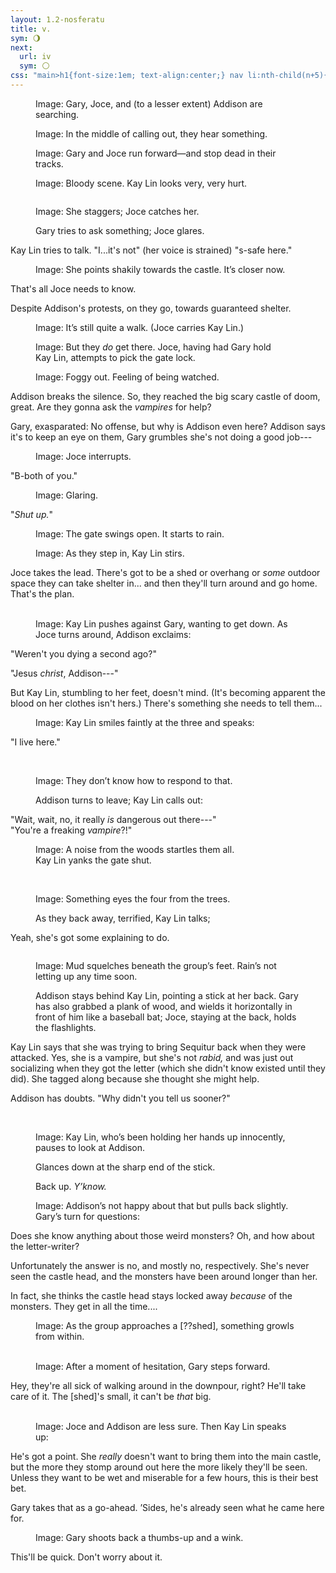 ```yaml
---
layout: 1.2-nosferatu
title: v.
sym: 🌖︎
next:
  url: iv
  sym: 🌕︎
css: "main>h1{font-size:1em; text-align:center;} nav li:nth-child(n+5){display:none;} header h2{color:#404040;} nav li:nth-child(4){color:#808080;} main,figcaption{text-align:center;} p{max-width:400px;} #stfu figure{margin-bottom:0;}"
---
```

<figure><img src="https://via.placeholder.com/800x300.png" alt=""/>
<figcaption><span class="x">Image: </span>Gary, Joce, and (to a lesser extent) Addison are searching.</figcaption></figure>

<figure><img src="https://via.placeholder.com/400x300.png" alt=""/><img src="https://via.placeholder.com/400x300.png" alt=""/>
<figcaption><span class="x">Image: </span>In the middle of calling out, they hear something.</figcaption></figure>

<figure><img src="https://via.placeholder.com/600x150.png" alt=""/><br/><img src="https://via.placeholder.com/600x300.png" alt=""/>
<figcaption><span class="x">Image: </span>Gary and Joce run forward—and stop dead in their tracks.</figcaption></figure>

<figure><img src="https://via.placeholder.com/800x600.png" alt=""/>
<figcaption><span class="x">Image: </span>Bloody scene. Kay Lin looks very, very hurt.</figcaption></figure>

<figure><img src="https://via.placeholder.com/400x300.png" alt=""/><br/><img src="https://via.placeholder.com/400x300.png" alt=""/>
<figcaption><p><span class="x">Image: </span>She staggers; Joce catches her.</p><p>Gary tries to ask something; Joce glares.</p></figcaption></figure>

Kay Lin tries to talk. "I...it's not" (her voice is strained) "s-safe here."

<figure><img src="https://via.placeholder.com/400x150.png" alt=""/>
<figcaption><span class="x">Image: </span>She points shakily towards the castle. It’s closer now.</figcaption></figure>

That's all Joce needs to know.

Despite Addison's protests, on they go, towards guaranteed shelter.

<figure><img src="https://via.placeholder.com/1600x300.png" alt=""/>
<figcaption><span class="x">Image: </span>It’s still quite a walk. (Joce carries Kay&nbsp;Lin.)</figcaption></figure>

<figure><img src="https://via.placeholder.com/1200x300.png" alt=""/>
<figcaption><span class="x">Image: </span>But they <em>do</em> get there. Joce, having had Gary hold Kay&nbsp;Lin, attempts to pick the gate lock.</figcaption></figure>

<figure><img src="https://via.placeholder.com/400x300.png" alt=""/>
<figcaption><span class="x">Image: </span>Foggy out. Feeling of being watched.</figcaption></figure>

Addison breaks the silence. So, they reached the big scary castle of doom, great. Are they gonna ask the *vampires* for help?

Gary, exasparated: No offense, but why is Addison even here? Addison says it's to keep an eye on them, Gary grumbles she's not doing a good job---

<div id="stfu" markdown="1">
<figure><img src="https://via.placeholder.com/400x200.png" alt=""/>
<figcaption><span class="x">Image: </span>Joce interrupts.</figcaption></figure>

"B-both of you."

<figure><img src="https://via.placeholder.com/400x200.png" alt=""/>
<figcaption><span class="x">Image: </span>Glaring.</figcaption></figure>

"*Shut up.*"
</div>

<figure><img src="https://via.placeholder.com/600x300.png" alt=""/>
<figcaption><span class="x">Image: </span>The gate swings open. It starts to rain.</figcaption></figure>

<figure><img src="https://via.placeholder.com/400x300.png" alt=""/>
<figcaption><span class="x">Image: </span>As they step in, Kay&nbsp;Lin stirs.</figcaption></figure>

Joce takes the lead. There's got to be a shed or overhang or *some* outdoor space they can take shelter in... and then they'll turn around and go home. That's the plan.

<figure><img src="https://via.placeholder.com/400x300.png" alt=""/> <img src="https://via.placeholder.com/400x300.png" alt=""/>
<figcaption><span class="x">Image: </span>Kay Lin pushes against Gary, wanting to get down. As Joce turns around, Addison exclaims:</figcaption></figure>

"Weren't you dying a second ago?"

"Jesus *christ*, Addison---"

But Kay Lin, stumbling to her feet, doesn't mind. (It's becoming apparent the blood on her clothes isn't hers.) There's something she needs to tell them...

<figure style="margin-bottom:0;"><img src="https://via.placeholder.com/400x300.png" alt=""/>
<figcaption><span class="x">Image: </span>Kay Lin smiles faintly at the three and speaks:</figcaption></figure>

"I live here."

<figure><img src="https://via.placeholder.com/400x300.png" alt=""/> <img src="https://via.placeholder.com/400x300.png" alt=""/>
<figcaption><p><span class="x">Image: </span>They don’t know how to respond to that.</p><p>Addison turns to leave; Kay Lin calls out:</p></figcaption></figure>

"Wait, wait, no, it really *is* dangerous out there---"  
"You're a freaking *vampire*?!"

<figure><img src="https://via.placeholder.com/400x150.png" alt=""/><br/><img src="https://via.placeholder.com/400x200.png" alt=""/>
<figcaption><span class="x">Image: </span>A noise from the woods startles them all.<br/>Kay Lin yanks the gate shut.</figcaption></figure>

<figure><img src="https://via.placeholder.com/400x300.png" alt=""/> <img src="https://via.placeholder.com/400x300.png" alt=""/>
<figcaption><p><span class="x">Image: </span>Something eyes the four from the trees.</p><p>As they back away, terrified, Kay Lin talks;</p></figcaption></figure>

Yeah, she's got some explaining to do.

<figure><img src="https://via.placeholder.com/800x200.png" alt=""/><br/><img src="https://via.placeholder.com/800x400.png" alt=""/>
<figcaption><p><span class="x">Image: </span>Mud squelches beneath the group’s feet. Rain’s not letting up any time soon.</p><p>Addison stays behind Kay Lin, pointing a stick at her back. Gary has also grabbed a plank of wood, and wields it horizontally in front of him like a baseball bat; Joce, staying at the back, holds the flashlights.</p></figcaption></figure>

Kay Lin says that she was trying to bring Sequitur back when they were attacked. Yes, she is a vampire, but she's not *rabid,* and was just out socializing when they got the letter (which she didn't know existed until they did). She tagged along because she thought she might help.

Addison has doubts. "Why didn't you tell us sooner?"

<figure><img src="https://via.placeholder.com/250x300.png" alt=""/> <img src="https://via.placeholder.com/250x300.png" alt=""/> <img src="https://via.placeholder.com/250x300.png" alt=""/>
<figcaption><p><span class="x">Image: </span>Kay Lin, who’s been holding her hands up innocently, pauses to look at Addison.</p><p>Glances down at the sharp end of the stick.</p><p>Back up. <i>Y’know.</i></p></figcaption></figure>

<figure><img src="https://via.placeholder.com/400x300.png" alt=""/>
<figcaption><span class="x">Image: </span>Addison’s not happy about that but pulls back slightly.<br/>Gary’s turn for questions:</figcaption></figure>

Does she know anything about those weird monsters? Oh, and how about the letter-writer?

Unfortunately the answer is no, and mostly no, respectively. She's never seen the castle head, and the monsters have been around longer than her.

In fact, she thinks the castle head stays locked away *because* of the monsters. They get in all the time....

<figure><img src="https://via.placeholder.com/600x400.png" alt=""/>
<figcaption><span class="x">Image: </span>As the group approaches a [??shed], something growls from within.</figcaption></figure>

<figure><img src="https://via.placeholder.com/200x300.png" alt=""/> <img src="https://via.placeholder.com/200x300.png" alt=""/>
<figcaption><span class="x">Image: </span>After a moment of hesitation, Gary steps forward.</figcaption></figure>

Hey, they're all sick of walking around in the downpour, right? He'll take care of it. The [shed]'s small, it can't be *that* big.

<figure><img src="https://via.placeholder.com/400x300.png" alt=""/> <img src="https://via.placeholder.com/400x300.png" alt=""/>
<figcaption><span class="x">Image: </span>Joce and Addison are less sure. Then Kay&nbsp;Lin speaks up:</figcaption></figure>

He's got a point. She *really* doesn't want to bring them into the main castle, but the more they stomp around out here the more likely they'll be seen. Unless they want to be wet and miserable for a few hours, this is their best bet.

Gary takes that as a go-ahead. ’Sides, he's already seen what he came here for.

<figure><img src="https://via.placeholder.com/400x300.png" alt=""/>
<figcaption><span class="x">Image: </span>Gary shoots back a thumbs-up and a wink.</figcaption></figure>

This'll be quick. Don't worry about it.